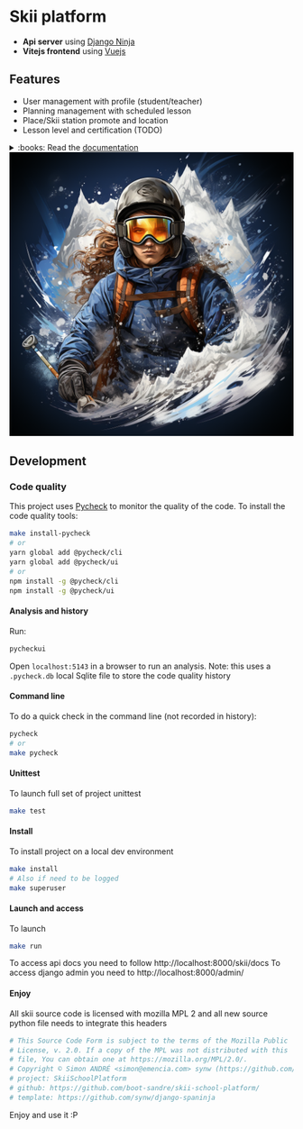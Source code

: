 # Skii platform

- **Api server** using [Django Ninja](https://github.com/vitalik/django-ninja)
- **Vitejs frontend** using [Vuejs](https://vuejs.org/)

## Features

- User management with profile (student/teacher)
- Planning management with scheduled lesson
- Place/Skii station promote and location
- Lesson level and certification (TODO)

<details>
<summary>:books: Read the <a href="https://boot-sandre.github.io/skii-school-platform">documentation</a></summary>

 - [Get started](https://boot-sandre.github.io/django-spaninja/get_started)
    - [Install and run](https://boot-sandre.github.io/django-spaninja/get_started/install_and_run)
 - [Base app](https://boot-sandre.github.io/django-spaninja/base_app)
     - [Forms](https://boot-sandre.github.io/django-spaninja/base_app/forms)
        - [Usage](https://boot-sandre.github.io/django-spaninja/base_app/forms/usage)
     - [Schemas](https://boot-sandre.github.io/django-spaninja/base_app/schemas)
 - [Account app](https://boot-sandre.github.io/django-spaninja/account_app)
     - [Endpoints](https://boot-sandre.github.io/django-spaninja/account_app/endpoints)
     - [Schemas](https://boot-sandre.github.io/django-spaninja/account_app/schemas)
     - [Utilities](https://boot-sandre.github.io/django-spaninja/account_app/utilities)
         - [Email](https://boot-sandre.github.io/django-spaninja/account_app/utilities/email)
         - [Token](https://boot-sandre.github.io/django-spaninja/account_app/utilities/token)

</details>

<div align="center">
<img src="docsite/public/skiiplatform.png" alt="Skii Platform Logo" />
</div>

## Development 

### Code quality

This project uses [Pycheck](https://github.com/emencia/pycheck) to monitor the quality of the code. To install
the code quality tools:

```bash
make install-pycheck
# or
yarn global add @pycheck/cli
yarn global add @pycheck/ui
# or
npm install -g @pycheck/cli
npm install -g @pycheck/ui
```

#### Analysis and history

Run:

```bash
pycheckui
```

Open `localhost:5143` in a browser to run an analysis. Note: this uses a `.pycheck.db` local Sqlite file
to store the code quality history

#### Command line

To do a quick check in the command line (not recorded in history):

```bash
pycheck
# or
make pycheck
```
#### Unittest

To launch full set of project unittest

```bash
make test
```

#### Install

To install project on a local dev environment
```bash
make install
# Also if need to be logged
make superuser
```

#### Launch and access

To launch
```bash
make run
```

To access api docs you need to follow http://localhost:8000/skii/docs
To access django admin you need to http://localhost:8000/admin/

#### Enjoy

All skii source code is licensed with mozilla MPL 2 and all new source python file needs to integrate this headers
```python
# This Source Code Form is subject to the terms of the Mozilla Public
# License, v. 2.0. If a copy of the MPL was not distributed with this
# file, You can obtain one at https://mozilla.org/MPL/2.0/.
# Copyright © Simon ANDRÉ <simon@emencia.com> synw (https://github.com/synw/)
# project: SkiiSchoolPlatform
# github: https://github.com/boot-sandre/skii-school-platform/
# template: https://github.com/synw/django-spaninja
```

Enjoy and use it :P
